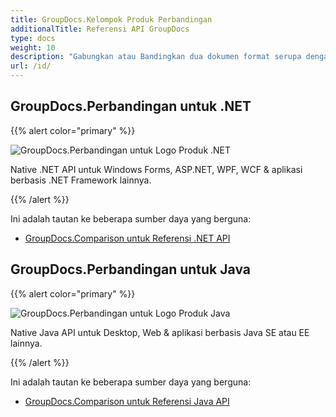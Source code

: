 ```yaml
---
title: GroupDocs.Kelompok Produk Perbandingan
additionalTitle: Referensi API GroupDocs
type: docs
weight: 10
description: "Gabungkan atau Bandingkan dua dokumen format serupa dengan menggunakan API pemeriksa perbedaan untuk .NET dan Java"
url: /id/
---
```


## GroupDocs.Perbandingan untuk .NET

{{% alert color="primary" %}} 

![GroupDocs.Perbandingan untuk Logo Produk .NET](../gdocs_net.png)

Native .NET API untuk Windows Forms, ASP.NET, WPF, WCF & aplikasi berbasis .NET Framework lainnya.

{{% /alert %}} 

Ini adalah tautan ke beberapa sumber daya yang berguna:

- [GroupDocs.Comparison untuk Referensi .NET API](/comparison/id/net/)


## GroupDocs.Perbandingan untuk Java

{{% alert color="primary" %}}

![GroupDocs.Perbandingan untuk Logo Produk Java](../gdocs_java.png)

Native Java API untuk Desktop, Web & aplikasi berbasis Java SE atau EE lainnya.

{{% /alert %}}

Ini adalah tautan ke beberapa sumber daya yang berguna:

- [GroupDocs.Comparison untuk Referensi Java API](/comparison/java/)
